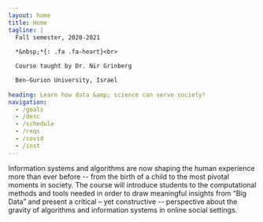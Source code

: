 ```yaml
---
layout: home
title: Home
tagline: |
  Fall semester, 2020-2021
  
  *&nbsp;*{: .fa .fa-heart}<br>

  Course taught by Dr. Nir Grinberg

  Ben-Gurion University, Israel
  
heading: Learn how data &amp; science can serve society!
navigation:
  - /goals
  - /desc
  - /schedule
  - /reqs
  - /covid
  - /inst
---
```


Information systems and algorithms are now shaping the human experience more than ever before -- from the birth of a child to the most pivotal moments in society. The course will introduce students to the computational methods and tools needed in order to draw meaningful insights from “Big Data” and present a critical – yet constructive -- perspective about the gravity of algorithms and information systems in online social settings.